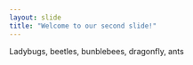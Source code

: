 ```yaml
---
layout: slide
title: "Welcome to our second slide!"
---
```

Ladybugs, beetles, bunblebees, dragonfly, ants
